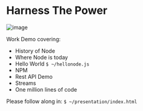 Harness The Power
=================

![image](http://2.bp.blogspot.com/-pDGGbie3APs/UBdJwfGRxuI/AAAAAAAAAJw/3Xr4vpYx-4Y/s640/alex-grey-oversoul.jpg)

Work Demo covering:

* History of Node
* Where Node is today
* Hello World `$ ~/hellonode.js`
* NPM 
* Rest API Demo
* Streams
* One million lines of code

Please follow along in:
`$ ~/presentation/index.html`



